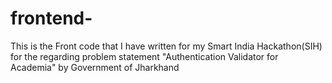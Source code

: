 # frontend-
This is the  Front code that I have written for my Smart India Hackathon(SIH) for the regarding problem statement "Authentication Validator for Academia" by Government of Jharkhand 
